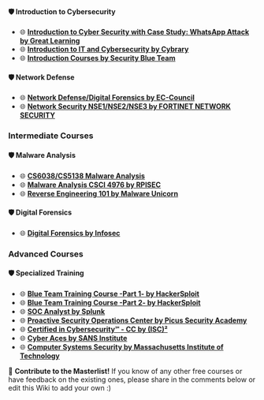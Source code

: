 #### 🛡️ **Introduction to Cybersecurity**

* 🌐 [**Introduction to Cyber Security with Case Study: WhatsApp Attack by Great Learning**](https://www.mygreatlearning.com/academy/learn-for-free/courses/introduction-to-cyber-security)
* 🌐 [**Introduction to IT and Cybersecurity by Cybrary**](https://www.cybrary.it/catalog)
* 🌐 [**Introduction Courses by Security Blue Team**](https://www.securityblue.team/courses/introduction-to-threat-hunting)

#### 🛡️ **Network Defense**

* 🌐 [**Network Defense/Digital Forensics by EC-Council**](https://www.eccouncil.org/cybersecurity-exchange/cyber-novice/free-cybersecurity-courses-beginners/)
* 🌐 [**Network Security NSE1/NSE2/NSE3 by FORTINET NETWORK SECURITY**](https://www.fortinet.com/training-certification)

### **Intermediate Courses**

#### 🛡️ **Malware Analysis**

* 🌐 [**CS6038/CS5138 Malware Analysis**](https://class.malware.re/)
* 🌐 [**Malware Analysis CSCI 4976 by RPISEC**](https://github.com/RPISEC/Malware)
* 🌐 [**Reverse Engineering 101 by Malware Unicorn**](https://malwareunicorn.org/workshops/re101.html)

#### 🛡️ **Digital Forensics**

* 🌐 [**Digital Forensics by Infosec**](https://app.infosecinstitute.com/portal/register?redirect=%2Fportal%2Fskills%2Fpath%2F3587)

### **Advanced Courses**

#### 🛡️ **Specialized Training**

* 🌐 [**Blue Team Training Course -Part 1- by HackerSploit**](https://www.youtube.com/watch?v=Bt5fh3wQUAQ&list=PLBf0hzazHTGNcIS_dHjM2NgNUFMW1EZFx)
* 🌐 [**Blue Team Training Course -Part 2- by HackerSploit**](https://event.on24.com/wcc/r/3731394/5E35929407F163502826CBE7896D85D5?partnerref=hackersploit)
* 🌐 [**SOC Analyst by Splunk**](https://www.splunk.com/en_us/training/course-catalog.html?sort=Newest&filters=filterGroup3SOCAnalyst)
* 🌐 [**Proactive Security Operations Center by Picus Security Academy**](https://academy.picussecurity.com/home)
* 🌐 [**Certified in Cybersecurity℠ - CC by (ISC)²**](https://www.isc2.org/Certifications/CC)
* 🌐 [**Cyber Aces by SANS Institute**](https://www.sans.org/cyberaces/)
* 🌐 [**Computer Systems Security by Massachusetts Institute of Technology**](https://ocw.mit.edu/courses/6-858-computer-systems-security-fall-2014/)


📢 **Contribute to the Masterlist!** If you know of any other free courses or have feedback on the existing ones, please share in the comments below or edit this Wiki to add your own :)
